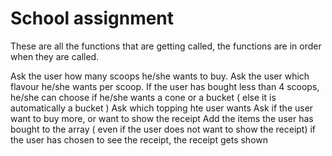 # School assignment


These are all the functions that are getting called, the functions are in order when they are called.

Ask the user how many scoops he/she wants to buy.
Ask the user which flavour he/she wants per scoop.
If the user has bought less than 4 scoops, he/she can choose if he/she wants a cone or a bucket ( else it is automatically a bucket )
Ask which topping hte user wants
Ask if the user want to buy more, or want to show the receipt
Add the items the user has bought to the array ( even if the user does not want to show the receipt)
if the user has chosen to see the receipt, the receipt gets shown
